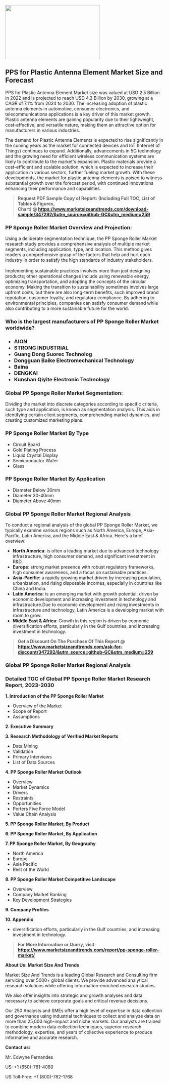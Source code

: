 <p><img class="alignnone size-medium wp-image-20088" src="https://ffe5etoiles.com/wp-content/uploads/2024/12/MST1-300x171.png" alt="" width="300" height="171" /></p><h2>PPS for Plastic Antenna Element Market Size and Forecast</h2><p>PPS for Plastic Antenna Element Market size was valued at USD 2.5 Billion in 2022 and is projected to reach USD 4.3 Billion by 2030, growing at a CAGR of 7.1% from 2024 to 2030. The increasing adoption of plastic antenna elements in automotive, consumer electronics, and telecommunications applications is a key driver of this market growth. Plastic antenna elements are gaining popularity due to their lightweight, cost-effective, and versatile nature, making them an attractive option for manufacturers in various industries.</p><p>The demand for Plastic Antenna Elements is expected to rise significantly in the coming years as the market for connected devices and IoT (Internet of Things) continues to expand. Additionally, advancements in 5G technology and the growing need for efficient wireless communication systems are likely to contribute to the market's expansion. Plastic materials provide a cost-efficient and scalable solution, which is expected to increase their application in various sectors, further fueling market growth. With these developments, the market for plastic antenna elements is poised to witness substantial growth over the forecast period, with continued innovations enhancing their performance and capabilities.</p></p><blockquote id="" class=""><strong>Request PDF Sample Copy of Report: (Including Full TOC, List of Tables &amp; Figures, Chart)&nbsp;@&nbsp;<strong><a href="https://www.marketsizeandtrends.com/download-sample/347292/&utm_source=github-GC&utm_medium=259" target="_blank">https://www.marketsizeandtrends.com/download-sample/347292/&utm_source=github-GC&utm_medium=259</a></strong></strong></blockquote><h3 id="" class="">PP Sponge Roller Market&nbsp;Overview and Projection:</h3><p id="" class="">Using a deliberate segmentation technique, the PP Sponge Roller Market research study provides a comprehensive analysis of multiple market segments, including application, type, and location. This method gives readers a comprehensive grasp of the factors that help and hurt each industry in order to satisfy the high standards of industry stakeholders. <br /> <br />Implementing sustainable practices involves more than just designing products; other operational changes include using renewable energy, optimizing transportation, and adopting the concepts of the circular economy. Making the transition to sustainability sometimes involves large upfront costs, but there are also long-term benefits, such improved brand reputation, customer loyalty, and regulatory compliance. By adhering to environmental principles, companies can satisfy consumer demand while also contributing to a more sustainable future for the world.</p><h3 id="" class="">Who is the largest manufacturers of&nbsp;PP Sponge Roller Market worldwide?</h3><h3 class=""><p><ul><li>AION </li><li> STRONG INDUSTRIAL </li><li> Guang Dong Suorec Technolog </li><li> Dongguan Baike Electromechanical Technology </li><li> Baina </li><li> DENGKAI </li><li> Kunshan Qiyite Electronic Technology</li></ul></p></h3><h3 id="" class="">Global&nbsp;PP Sponge Roller Market Segmentation:</h3><p id="" class="">Dividing the market into discrete categories according to specific criteria, such type and application, is known as segmentation analysis. This aids in identifying certain client segments, comprehending market dynamics, and creating customized marketing plans.</p><h3 id="" class="">PP Sponge Roller Market&nbsp;By Type</h3><p><p><ul><li>Circuit Board</li><li> Gold Plating Process</li><li> Liquid Crystal Display</li><li> Semiconductor Wafer</li><li> Glass</p></li></ul></p></p><h3 id="" class="">PP Sponge Roller Market&nbsp;By Application</h3><p class=""><p><ul><li>Diameter Below 30mm</li><li> Diameter 30-40mm</li><li> Diameter Above 40mm</li></ul></p></p><h3 id="" class="">Global PP Sponge Roller Market Regional Analysis</h3><p id="" class="">To conduct a regional analysis of the global PP Sponge Roller Market, we typically examine various regions such as North America, Europe, Asia-Pacific, Latin America, and the Middle East &amp; Africa. Here's a brief overview:</p><ul><li><strong>North America</strong>: is often a leading market due to advanced technology infrastructure, high consumer demand, and significant investment in R&amp;D.</li><li><strong>Europe</strong>: strong market presence with robust regulatory frameworks, high consumer awareness, and a focus on sustainable practices.</li><li><strong>Asia-Pacific</strong>: a rapidly growing market driven by increasing population, urbanization, and rising disposable incomes, especially in countries like China and India.</li><li><strong>Latin America</strong>: is an emerging market with growth potential, driven by economic development and increasing investment in technology and infrastructure.Due to economic development and rising investments in infrastructure and technology, Latin America is a developing market with room to grow.</li><li><strong>Middle East &amp; Africa</strong>: Growth in this region is driven by economic diversification efforts, particularly in the Gulf countries, and increasing investment in technology.</li></ul><blockquote id="" class=""><strong>Get a Discount On The Purchase Of This Report @ <strong><a href="https://www.marketsizeandtrends.com/ask-for-discount/347292/&utm_source=github-GC&utm_medium=259" target="_blank">https://www.marketsizeandtrends.com/ask-for-discount/347292/&utm_source=github-GC&utm_medium=259</a></strong></strong></blockquote><h3 id="" class="">Global PP Sponge Roller Market Regional Analysis</h3><h3 id="" class="">Detailed TOC of Global PP Sponge Roller Market Research Report, 2023-2030</h3><p id="" class=""><strong>1. Introduction of the PP Sponge Roller Market</strong></p><ul><li>Overview of the Market</li><li>Scope of Report</li><li>Assumptions</li></ul><p id="" class=""><strong>2. Executive Summary</strong></p><p id="" class=""><strong>3. Research Methodology of Verified Market Reports</strong></p><ul><li>Data Mining</li><li>Validation</li><li>Primary Interviews</li><li>List of Data Sources</li></ul><p id="" class=""><strong>4. PP Sponge Roller Market Outlook</strong></p><ul><li>Overview</li><li>Market Dynamics</li><li>Drivers</li><li>Restraints</li><li>Opportunities</li><li>Porters Five Force Model</li><li>Value Chain Analysis</li></ul><p id="" class=""><strong>5. PP Sponge Roller Market, By Product</strong></p><p id="" class=""><strong>6. PP Sponge Roller Market, By Application</strong></p><p id="" class=""><strong>7. PP Sponge Roller Market, By Geography</strong></p><ul><li>North America</li><li>Europe</li><li>Asia Pacific</li><li>Rest of the World</li></ul><p id="" class=""><strong>8. PP Sponge Roller Market Competitive Landscape</strong></p><ul><li>Overview</li><li>Company Market Ranking</li><li>Key Development Strategies</li></ul><p id="" class=""><strong>9. Company Profiles</strong></p><p id="" class=""><strong>10. Appendix</strong></p><ul><li>diversification efforts, particularly in the Gulf countries, and increasing investment in technology.</li></ul><blockquote id="" class=""><strong>For More Information or Query, visit <strong><strong><a href="https://www.marketsizeandtrends.com/report/pp-sponge-roller-market/" target="_blank">https://www.marketsizeandtrends.com/report/pp-sponge-roller-market/</a></strong></strong></strong></blockquote><p id="" class=""><strong>About Us: Market Size And Trends</strong></p><p id="" class="">Market Size And Trends is a leading Global Research and Consulting firm servicing over 5000+ global clients. We provide advanced analytical research solutions while offering information-enriched research studies.</p><p id="" class="">We also offer insights into strategic and growth analyses and data necessary to achieve corporate goals and critical revenue decisions.</p><p id="" class="">Our 250 Analysts and SMEs offer a high level of expertise in data collection and governance using industrial techniques to collect and analyze data on more than 25,000 high-impact and niche markets. Our analysts are trained to combine modern data collection techniques, superior research methodology, expertise, and years of collective experience to produce informative and accurate research.</p><p id="" class=""><strong>Contact us:</strong></p><p id="" class="">Mr. Edwyne Fernandes</p><p id="" class="">US: +1 (650)-781-4080</p><p id="" class="">US Toll-Free: +1 (800)-782-1768</p>
